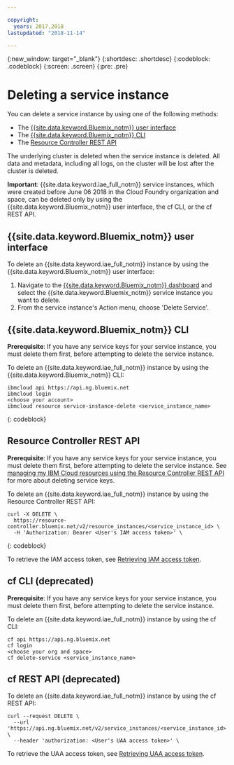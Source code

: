 ```yaml
---

copyright:
  years: 2017,2018
lastupdated: "2018-11-14"

---
```


<!-- Attribute definitions -->
{:new_window: target="_blank"}
{:shortdesc: .shortdesc}
{:codeblock: .codeblock}
{:screen: .screen}
{:pre: .pre}

# Deleting a service instance

You can delete a service instance by using one of the following methods:

- The [{{site.data.keyword.Bluemix_notm}} user interface](#ibm-cloud-user-interface)
- The [{{site.data.keyword.Bluemix_notm}} CLI](#ibm-cloud-cli)
- The [Resource Controller REST API](#resource-controller-rest-api)

The underlying cluster is deleted when the service instance is deleted. All data and metadata, including all logs, on the cluster will be lost after the cluster is deleted.

**Important**: {{site.data.keyword.iae_full_notm}} service instances, which were created before June 06 2018 in the Cloud Foundry organization and space, can be deleted only by using the {{site.data.keyword.Bluemix_notm}} user interface, the cf CLI, or the cf REST API.

## {{site.data.keyword.Bluemix_notm}} user interface

To delete an {{site.data.keyword.iae_full_notm}} instance by using the {{site.data.keyword.Bluemix_notm}} user interface:

1. Navigate to the [{{site.data.keyword.Bluemix_notm}} dashboard](https://{DomainName}/dashboard/services) and select the {{site.data.keyword.Bluemix_notm}} service instance you want to delete.
1. From the service instance's Action menu, choose 'Delete Service'.

## {{site.data.keyword.Bluemix_notm}} CLI

**Prerequisite**: If you have any service keys for your service instance, you must delete them first, before attempting to delete the service instance.

To delete an {{site.data.keyword.iae_full_notm}} instance by using the {{site.data.keyword.Bluemix_notm}} CLI:

```
ibmcloud api https://api.ng.bluemix.net
ibmcloud login
<choose your account>
ibmcloud resource service-instance-delete <service_instance_name>
```
{: codeblock}

## Resource Controller REST API

**Prerequisite**: If you have any service keys for your service instance, you must delete them first, before attempting to delete the service instance. See [managing my IBM Cloud resources using the Resource Controller REST API](https://{DomainName}/apidocs/resource-controller) for more about deleting service keys.

To delete an {{site.data.keyword.iae_full_notm}} instance by using the Resource Controller REST API:

```
curl -X DELETE \
  https://resource-controller.bluemix.net/v2/resource_instances/<service_instance_id> \
  -H 'Authorization: Bearer <User's IAM access token>' \
```
{: codeblock}

To retrieve the IAM access token, see [Retrieving IAM access token](/docs/services/AnalyticsEngine/Retrieve-IAM-access-token.html).

## cf CLI (deprecated)

**Prerequisite**: If you have any service keys for your service instance, you must delete them first, before attempting to delete the service instance.

To delete an {{site.data.keyword.iae_full_notm}} instance by using the cf CLI:

```
cf api https://api.ng.bluemix.net
cf login
<choose your org and space>
cf delete-service <service_instance_name>
```

## cf REST API (deprecated)

To delete an {{site.data.keyword.iae_full_notm}} instance by using the cf REST API:

```
curl --request DELETE \
  --url 'https://api.ng.bluemix.net/v2/service_instances/<service_instance_id>' \
  --header 'authorization: <User's UAA access token>' \
```
To retrieve the UAA access token, see [Retrieving UAA access token](/docs/services/AnalyticsEngine/retrieving-uaa-access-token.html).
